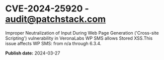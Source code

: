 # CVE-2024-25920 - audit@patchstack.com

Improper Neutralization of Input During Web Page Generation ('Cross-site Scripting') vulnerability in VeronaLabs WP SMS allows Stored XSS.This issue affects WP SMS: from n/a through 6.3.4.



**Publish date:** 2024-03-27
